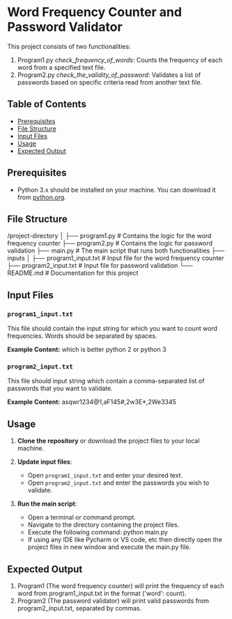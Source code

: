 # Word Frequency Counter and Password Validator

This project consists of two functionalities:
1. Program1.py *check_frequency_of_words*: Counts the frequency of each word from a specified text file.
2. Program2.py *check_the_validity_of_password*: Validates a list of passwords based on specific criteria read from another text file.

## Table of Contents

- [Prerequisites](#prerequisites)
- [File Structure](#file-structure)
- [Input Files](#input-files)
- [Usage](#usage)
- [Expected Output](#expected-output)

## Prerequisites

- Python 3.x should be installed on your machine. You can download it from [python.org](https://www.python.org/downloads/).

## File Structure

/project-directory
│
├── program1.py # Contains the logic for the word frequency counter 
├── program2.py # Contains the logic for password validation 
├── main.py # The main script that runs both functionalities 
├── inputs
      │
      ├── program1_input.txt # Input file for the word frequency counter 
      ├── program2_input.txt # Input file for password validation 
└── README.md # Documentation for this project


## Input Files

### `program1_input.txt`

This file should contain the input string for which you want to count word frequencies. Words should be separated by spaces.

**Example Content:**
which is better python 2 or python 3

### `program2_input.txt`

This file should input string which contain a comma-separated list of passwords that you want to validate.

**Example Content:**
asqwr1234@1,aF145#,2w3E*,2We3345

## Usage

1. **Clone the repository** or download the project files to your local machine.

2. **Update input files**:
   - Open `program1_input.txt` and enter your desired text.
   - Open `program2_input.txt` and enter the passwords you wish to validate.

3. **Run the main script**:
   - Open a terminal or command prompt.
   - Navigate to the directory containing the project files.
   - Execute the following command:   python main.py
   - If using any IDE like Pycharm or VS code, etc then directly open the project files in new window and execute the main.py file.
   
   
## Expected Output

1. Program1 (The word frequency counter) will print the frequency of each word from program1_input.txt in the format ('word': count).
2. Program2 (The password validator) will print valid passwords from program2_input.txt, separated by commas.
